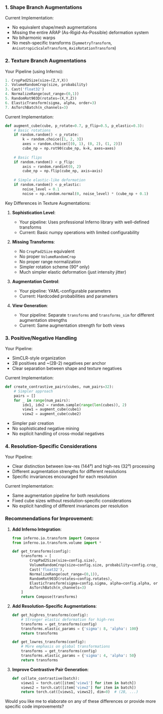 
### 1. Shape Branch Augmentations
Current Implementation:
- No equivalent shape/mesh augmentations
- Missing the entire ARAP (As-Rigid-As-Possible) deformation system
- No biharmonic warps
- No mesh-specific transforms (`SymmetryTransform`, `AnisotropicScaleTransform`, `AxisRotationTransform`)

### 2. Texture Branch Augmentations

Your Pipeline (using Inferno):
```python
1. CropPad2Size(size=(Z,Y,X))
2. VolumeRandomCrop(size, probability)
3. Cast('float32')
4. NormalizeRange(out_range=(0,1))
5. RandomRot903D(rotates=(X,Y,Z))
6. ElasticTransform(sigma, alpha, order=3)
7. AsTorchBatch(n_channels=3)
```

Current Implementation:
```python
def augment_cube(cube, p_rotate=0.7, p_flip=0.5, p_elastic=0.3):
    # Basic rotations
    if random.random() < p_rotate:
        k = random.choice([1, 2, 3])
        axes = random.choice([(0, 1), (0, 2), (1, 2)])
        cube_np = np.rot90(cube_np, k=k, axes=axes)
    
    # Basic flips
    if random.random() < p_flip:
        axis = random.randint(0, 2)
        cube_np = np.flip(cube_np, axis=axis)
    
    # Simple elastic-like deformation
    if random.random() < p_elastic:
        noise_level = 0.1
        noise = np.random.normal(0, noise_level) * (cube_np + 0.1)
```

Key Differences in Texture Augmentations:
1. **Sophistication Level**:
   - Your pipeline: Uses professional Inferno library with well-defined transforms
   - Current: Basic numpy operations with limited configurability

2. **Missing Transforms**:
   - No `CropPad2Size` equivalent
   - No proper `VolumeRandomCrop`
   - No proper range normalization
   - Simpler rotation scheme (90° only)
   - Much simpler elastic deformation (just intensity jitter)

3. **Augmentation Control**:
   - Your pipeline: YAML-configurable parameters
   - Current: Hardcoded probabilities and parameters

4. **View Generation**:
   - Your pipeline: Separate `transforms` and `transforms_sim` for different augmentation strengths
   - Current: Same augmentation strength for both views

### 3. Positive/Negative Handling

Your Pipeline:
- SimCLR-style organization
- 2B positives and ~(2B-2) negatives per anchor
- Clear separation between shape and texture negatives

Current Implementation:
```python
def create_contrastive_pairs(cubes, num_pairs=32):
    # Simpler approach
    pairs = []
    for _ in range(num_pairs):
        idx1, idx2 = random.sample(range(len(cubes)), 2)
        view1 = augment_cube(cube1)
        view2 = augment_cube(cube2)
```
- Simpler pair creation
- No sophisticated negative mining
- No explicit handling of cross-modal negatives

### 4. Resolution-Specific Considerations

Your Pipeline:
- Clear distinction between low-res (144³) and high-res (32³) processing
- Different augmentation strengths for different resolutions
- Specific invariances encouraged for each resolution

Current Implementation:
- Same augmentation pipeline for both resolutions
- Fixed cube sizes without resolution-specific considerations
- No explicit handling of different invariances per resolution

### Recommendations for Improvement:

1. **Add Inferno Integration**:
   ```python
   from inferno.io.transform import Compose
   from inferno.io.transform.volume import *
   
   def get_transforms(config):
       transforms = [
           CropPad2Size(size=config.size),
           VolumeRandomCrop(size=config.size, probability=config.crop_prob),
           Cast('float32'),
           NormalizeRange(out_range=(0,1)),
           RandomRot903D(rotates=config.rotates),
           ElasticTransform(sigma=config.sigma, alpha=config.alpha, order=3),
           AsTorchBatch(n_channels=3)
       ]
       return Compose(transforms)
   ```

2. **Add Resolution-Specific Augmentations**:
   ```python
   def get_highres_transforms(config):
       # Stronger elastic deformation for high-res
       transforms = get_transforms(config)
       transforms.elastic_params = {'sigma': 8, 'alpha': 100}
       return transforms
   
   def get_lowres_transforms(config):
       # More emphasis on global transformations
       transforms = get_transforms(config)
       transforms.elastic_params = {'sigma': 4, 'alpha': 50}
       return transforms
   ```

3. **Improve Contrastive Pair Generation**:
   ```python
   def collate_contrastive(batch):
       views1 = torch.cat([item['view1'] for item in batch])
       views2 = torch.cat([item['view2'] for item in batch])
       return torch.cat([views1, views2], dim=0)  # (2B, ...)
   ```

Would you like me to elaborate on any of these differences or provide more specific code improvements?
